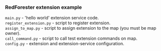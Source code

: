 ### RedForester extension example

`main.py` - 'hello world' extension service code.  
`register_extension.py` - script to register extension.  
`assign_to_map.py` - script to assign extension to the map (you must be map owner).  
`call_command.py` - script to call test extension commands on map.  
`config.py` - extension and extension-service configuration.  
